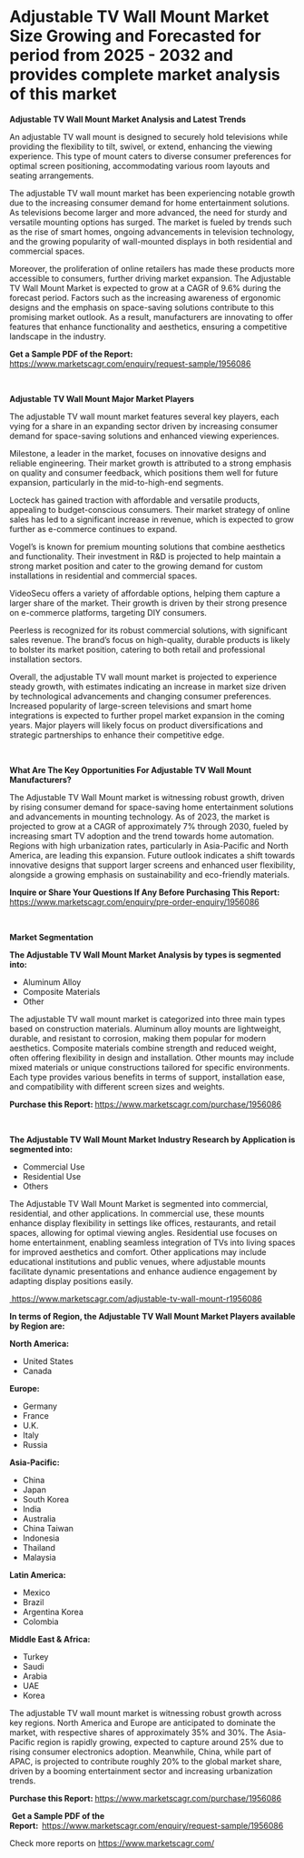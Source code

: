 <p><h1>Adjustable TV Wall Mount Market Size Growing and Forecasted for period from 2025 - 2032 and provides complete market analysis of this market</h1></p><p><strong>Adjustable TV Wall Mount Market Analysis and Latest Trends</strong></p>
<p><p>An adjustable TV wall mount is designed to securely hold televisions while providing the flexibility to tilt, swivel, or extend, enhancing the viewing experience. This type of mount caters to diverse consumer preferences for optimal screen positioning, accommodating various room layouts and seating arrangements.</p><p>The adjustable TV wall mount market has been experiencing notable growth due to the increasing consumer demand for home entertainment solutions. As televisions become larger and more advanced, the need for sturdy and versatile mounting options has surged. The market is fueled by trends such as the rise of smart homes, ongoing advancements in television technology, and the growing popularity of wall-mounted displays in both residential and commercial spaces.</p><p>Moreover, the proliferation of online retailers has made these products more accessible to consumers, further driving market expansion. The Adjustable TV Wall Mount Market is expected to grow at a CAGR of 9.6% during the forecast period. Factors such as the increasing awareness of ergonomic designs and the emphasis on space-saving solutions contribute to this promising market outlook. As a result, manufacturers are innovating to offer features that enhance functionality and aesthetics, ensuring a competitive landscape in the industry.</p></p>
<p><strong>Get a Sample PDF of the Report:&nbsp;</strong> <a href="https://www.marketscagr.com/enquiry/request-sample/1956086?utm_campaign=2003&utm_medium=2&utm_source=Github&utm_content=ia&utm_term=06022025&utm_id=adjustable-tv-wall-mount">https://www.marketscagr.com/enquiry/request-sample/1956086</a></p>
<p>&nbsp;</p>
<p><strong>Adjustable TV Wall Mount Major Market Players</strong></p>
<p><p>The adjustable TV wall mount market features several key players, each vying for a share in an expanding sector driven by increasing consumer demand for space-saving solutions and enhanced viewing experiences.</p><p>Milestone, a leader in the market, focuses on innovative designs and reliable engineering. Their market growth is attributed to a strong emphasis on quality and consumer feedback, which positions them well for future expansion, particularly in the mid-to-high-end segments.</p><p>Locteck has gained traction with affordable and versatile products, appealing to budget-conscious consumers. Their market strategy of online sales has led to a significant increase in revenue, which is expected to grow further as e-commerce continues to expand.</p><p>Vogel’s is known for premium mounting solutions that combine aesthetics and functionality. Their investment in R&D is projected to help maintain a strong market position and cater to the growing demand for custom installations in residential and commercial spaces.</p><p>VideoSecu offers a variety of affordable options, helping them capture a larger share of the market. Their growth is driven by their strong presence on e-commerce platforms, targeting DIY consumers.</p><p>Peerless is recognized for its robust commercial solutions, with significant sales revenue. The brand’s focus on high-quality, durable products is likely to bolster its market position, catering to both retail and professional installation sectors.</p><p>Overall, the adjustable TV wall mount market is projected to experience steady growth, with estimates indicating an increase in market size driven by technological advancements and changing consumer preferences. Increased popularity of large-screen televisions and smart home integrations is expected to further propel market expansion in the coming years. Major players will likely focus on product diversifications and strategic partnerships to enhance their competitive edge.</p></p>
<p>&nbsp;</p>
<p><strong>What Are The Key Opportunities For Adjustable TV Wall Mount Manufacturers?</strong></p>
<p><p>The Adjustable TV Wall Mount market is witnessing robust growth, driven by rising consumer demand for space-saving home entertainment solutions and advancements in mounting technology. As of 2023, the market is projected to grow at a CAGR of approximately 7% through 2030, fueled by increasing smart TV adoption and the trend towards home automation. Regions with high urbanization rates, particularly in Asia-Pacific and North America, are leading this expansion. Future outlook indicates a shift towards innovative designs that support larger screens and enhanced user flexibility, alongside a growing emphasis on sustainability and eco-friendly materials.</p></p>
<p><strong>Inquire or Share Your Questions If Any Before Purchasing This Report:</strong> <a href="https://www.marketscagr.com/enquiry/pre-order-enquiry/1956086?utm_campaign=2003&utm_medium=2&utm_source=Github&utm_content=ia&utm_term=06022025&utm_id=adjustable-tv-wall-mount">https://www.marketscagr.com/enquiry/pre-order-enquiry/1956086</a></p>
<p>&nbsp;</p>
<p><strong>Market Segmentation</strong></p>
<p><strong>The Adjustable TV Wall Mount Market Analysis by types is segmented into:</strong></p>
<p><ul><li>Aluminum Alloy</li><li>Composite Materials</li><li>Other</li></ul></p>
<p><p>The adjustable TV wall mount market is categorized into three main types based on construction materials. Aluminum alloy mounts are lightweight, durable, and resistant to corrosion, making them popular for modern aesthetics. Composite materials combine strength and reduced weight, often offering flexibility in design and installation. Other mounts may include mixed materials or unique constructions tailored for specific environments. Each type provides various benefits in terms of support, installation ease, and compatibility with different screen sizes and weights.</p></p>
<p><strong>Purchase this Report:&nbsp;</strong><a href="https://www.marketscagr.com/purchase/1956086?utm_campaign=2003&utm_medium=2&utm_source=Github&utm_content=ia&utm_term=06022025&utm_id=adjustable-tv-wall-mount">https://www.marketscagr.com/purchase/1956086</a></p>
<p>&nbsp;</p>
<p><strong>The Adjustable TV Wall Mount Market Industry Research by Application is segmented into:</strong></p>
<p><ul><li>Commercial Use</li><li>Residential Use</li><li>Others</li></ul></p>
<p><p>The Adjustable TV Wall Mount Market is segmented into commercial, residential, and other applications. In commercial use, these mounts enhance display flexibility in settings like offices, restaurants, and retail spaces, allowing for optimal viewing angles. Residential use focuses on home entertainment, enabling seamless integration of TVs into living spaces for improved aesthetics and comfort. Other applications may include educational institutions and public venues, where adjustable mounts facilitate dynamic presentations and enhance audience engagement by adapting display positions easily.</p></p>
<p><a href="https://www.marketscagr.com/adjustable-tv-wall-mount-r1956086?utm_campaign=2003&utm_medium=2&utm_source=Github&utm_content=ia&utm_term=06022025&utm_id=adjustable-tv-wall-mount">&nbsp;https://www.marketscagr.com/adjustable-tv-wall-mount-r1956086</a></p>
<p><strong>In terms of Region, the Adjustable TV Wall Mount Market Players available by Region are:</strong></p>
<p>
    <p> <strong> North America: </strong>
        <ul>
            <li>United States</li>
            <li>Canada</li>
        </ul>
        </p> 
    <p> <strong> Europe: </strong>
        <ul>
            <li>Germany</li>
            <li>France</li>
            <li>U.K.</li>
            <li>Italy</li>
            <li>Russia</li>
        </ul>
        </p> 
    <p> <strong> Asia-Pacific: </strong>
        <ul>
            <li>China</li>
            <li>Japan</li>
            <li>South Korea</li>
            <li>India</li>
            <li>Australia</li>
            <li>China Taiwan</li>
            <li>Indonesia</li>
            <li>Thailand</li>
            <li>Malaysia</li>
        </ul>
        </p> 
    <p> <strong> Latin America: </strong>
        <ul>
            <li>Mexico</li>
            <li>Brazil</li>
            <li>Argentina Korea</li>
            <li>Colombia</li>
        </ul>
        </p> 
    <p> <strong> Middle East & Africa: </strong>
        <ul>
            <li>Turkey</li>
            <li>Saudi</li>
            <li>Arabia</li>
            <li>UAE</li>
            <li>Korea</li>
        </ul>
    </p>
    </p>
<p><p>The adjustable TV wall mount market is witnessing robust growth across key regions. North America and Europe are anticipated to dominate the market, with respective shares of approximately 35% and 30%. The Asia-Pacific region is rapidly growing, expected to capture around 25% due to rising consumer electronics adoption. Meanwhile, China, while part of APAC, is projected to contribute roughly 20% to the global market share, driven by a booming entertainment sector and increasing urbanization trends.</p></p>
<p><strong>Purchase this Report: </strong><a href="https://www.marketscagr.com/purchase/1956086?utm_campaign=2003&utm_medium=2&utm_source=Github&utm_content=ia&utm_term=06022025&utm_id=adjustable-tv-wall-mount">https://www.marketscagr.com/purchase/1956086</a></p>
<p>&nbsp;<strong>Get a Sample PDF of the Report:&nbsp;&nbsp;</strong><a href="https://www.marketscagr.com/enquiry/request-sample/1956086?utm_campaign=2003&utm_medium=2&utm_source=Github&utm_content=ia&utm_term=06022025&utm_id=adjustable-tv-wall-mount">https://www.marketscagr.com/enquiry/request-sample/1956086</a></p>
<p><strong></strong></p>
<p>Check more reports on <a href="https://www.marketscagr.com/?utm_campaign=2003&utm_medium=2&utm_source=Github&utm_content=ia&utm_term=06022025&utm_id=adjustable-tv-wall-mount">https://www.marketscagr.com/</a></p>